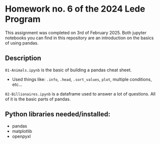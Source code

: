 # Homework no. 6 of the 2024 Lede Program
 
 This assignment was completed on 3rd of February 2025.
 Both jupyter notebooks you can find in this repository are an introduction on the basics of using pandas.

 ## Description

 `01-Animals.ipynb` is the basic of building a pandas cheat sheet.
 - Used things like: `.info`, `.head`, `.sort_values`, `plot`, multiple conditions, etc... 

 `02-Billionaires.ipynb` is a dataframe used to answer a lot of questions. All of it is the basic parts of pandas. 

 ## Python libraries needed/installed:
 
- pandas
- matplotlib
- openpyxl 






 
